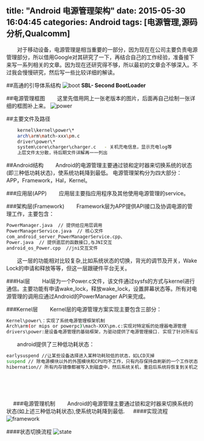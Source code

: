 title: "Android 电源管理架构"
date: 2015-05-30 16:04:45
categories: Android
tags: [电源管理,源码分析,Qualcomm]
---
　　对于移动设备，电源管理是相当重要的一部分，因为现在在公司主要负责电源管理部分，所以借用Google对其研究了一下，再结合自己的工作经验，准备接下来写一系列相关的文章。因为现在还研究得不够，所以最初的文章会不够深入。不过我会慢慢研究，然后写一些比较详细的解读。

##高通的引导体系结构
![boot](https://github.com/huaqianlee/blog-file/image/20155304921b788-8a63-472f-be7c-2220a98cf428.jpg)
**SBL- Second BootLoader**
<!--more-->
##电源管理框图
　　这里先借用网上一张老版本的图片，后面再自己绘制一张详细的框图补上来。
![power](https://github.com/huaqianlee/blog-file/image/20155305061d93f-df42-46c4-ae36-bd18648583b1.jpg)

##主要文件及路径
```bash
	kernel\kernel\power\*
    arch\arm\match-xxx\pm.c
    driver\power\*
    system\core\charger\charger.c   - 关机充电信息，显示充电log等
    上层文件太分散，待后期文件详解再一一列出
```
##Android结构
　　Android的电源管理主要通过锁和定时器来切换系统的状态(即三种低功耗状态)，使系统功耗降到最低。 电源管理架构分为四大部分： APP，Framework，Hal，Kernel。

###应用层(APP) 
　　应用层主要指应用程序及其他使用电源管理的service。

###架构层(Framework)
　　Framework层为APP提供API接口及协调电源的管理工作，主要包含：
```bash
PowerManager.java  // 提供给应用层调用
PowerManagerService.java  // 核心文件
com_android_server_PowerManagerService.cpp、
Power.java  // 提供底层的函数接口,与JNI交互
android_os_Power.cpp  //jni交互文件
```
　　这一层的功能相对比较复杂,比如系统状态的切换，背光的调节及开关，Wake Lock的申请和释放等等，但这一层跟硬件平台无关。

###Hal层
　　Hal层为一个Power.c文件，该文件通过sysfs的方式与kernel进行通信。主要功能有申请wake_lock，释放wake_lock，设置屏幕状态等。所有对电源管理的调用应通过Android的PowerManager API来完成。

###Kernel层
　　Kernel层的电源管理方案实现主要包含三部分：
```bash
Kernel\power\：实现了系统电源管理框架机制
Arch\arm(or mips or powerpc)\mach-XXX\pm.c:实现对特定板的处理器电源管理
drivers\power:是设备电源管理的基础框架，为驱动提供了电源管理接口. 实现了针对所有设备的sysfs操作函数.
```
　　android提供了三种低功耗状态：
```bash
earlysuspend //让某些设备选择进入某种功耗较低的状态，如LCD灭掉
suspend // 除电源模块以外的外围模块和CPU均不工作，只有内存保持自刷新的一个工作状态
hibernation// 所有内存镜像都被写入到磁盘中，然后系统关机，重启后系统将恢复到关机之前的状态
```
　
---
　
###电源管理机制
　　Android的电源管理主要通过锁和定时器来切换系统的状态(如上述三种低功耗状态),使系统功耗降到最低.
　
####实现流程
![framework](https://github.com/huaqianlee/blog-file/image/2015530390bc951-ede6-47dd-83ce-c1a6aced6e82.png)
　

####状态切换流程
![state](https://github.com/huaqianlee/blog-file/image/201553020e46e8e-7570-483b-9ea2-375cf4ae59d2.png)